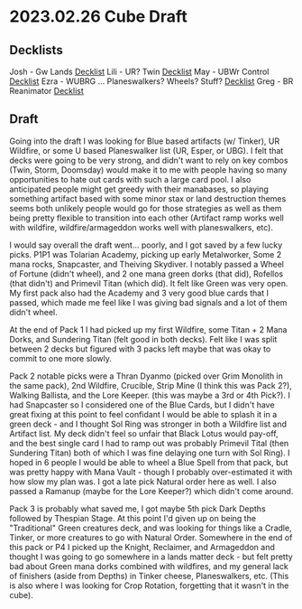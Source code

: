 # 2023.02.26 Cube Draft

## Decklists

Josh - Gw Lands [Decklist](https://www.moxfield.com/decks/bGJUh0rR80G8HBErcY6hEw)
Lili - UR? Twin [Decklist](https://www.moxfield.com/decks/3MJse4tnh0uuoBwyENrCEQ)
May - UBWr Control [Decklist](https://www.moxfield.com/decks/M7C0QAwiS0Caxdm9vKEIHw)
Ezra - WUBRG ... Planeswalkers? Wheels? Stuff? [Decklist](https://www.moxfield.com/decks/fIOjSUy_SE6EvKxQgoOFEQ)
Greg - BR Reanimator [Decklist](https://www.moxfield.com/decks/gLXLuGtLvkOaah4GW0mCMw)

## Draft

Going into the draft I was looking for Blue based artifacts (w/ Tinker), UR Wildfire, or some U based Planeswalker list (UR, Esper, or UBG). I felt that decks were going to be very strong, and didn't want to rely on key combos (Twin, Storm, Doomsday) would make it to me with people having so many opportunities to hate out cards with such a large card pool. I also anticipated people might get greedy with their manabases, so playing something artifact based with some minor stax or land destruction themes seems both unlikely people would go for those strategies as well as them being pretty flexible to transition into each other (Artifact ramp works well with wildfire, wildfire/armageddon works well with planeswalkers, etc).

I would say overall the draft went... poorly, and I got saved by a few lucky picks. P1P1 was Tolarian Academy, picking up early Metalworker, Some 2 mana rocks, Snapcaster, and Theiving Skydiver. I notably passed a Wheel of Fortune (didn't wheel), and 2 one mana green dorks (that did), Rofellos (that didn't) and Primevil Titan (which did). It felt like Green was very open. My first pack also had the Academy and 3 very good blue cards that I passed, which made me feel like I was giving bad signals and a lot of them didn't wheel.

At the end of Pack 1 I had picked up my first Wildfire, some Titan + 2 Mana Dorks, and Sundering Titan (felt good in both decks). Felt like I was split between 2 decks but figured with 3 packs left maybe that was okay to commit to one more slowly.

Pack 2 notable picks were a Thran Dyanmo (picked over Grim Monolith in the same pack), 2nd Wildfire, Crucible, Strip Mine (I think this was Pack 2?), Walking Ballista, and the Lore Keeper. (this was maybe a 3rd or 4th Pick?). I had Snapcaster so I considered one of the Blue Cards, but I didn't have great fixing at this point to feel confidant I would be able to splash it in a green deck - and I thought Sol Ring was stronger in both a Wildfire list and Artifact list. My deck didn't feel so unfair that Black Lotus would pay-off, and the best single card I had to ramp out was probably Primevil Tital (then Sundering Titan) both of which I was fine delaying one turn with Sol Ring). I hoped in 6 people I would be able to wheel a Blue Spell from that pack, but was pretty happy with Mana Vault - though I probably over-estimated it with how slow my plan was. I got a late pick Natural order here as well. I also passed a Ramanup (maybe for the Lore Keeper?) which didn't come around.

Pack 3 is probably what saved me, I got maybe 5th pick Dark Depths followed by Thespian Stage. At this point I'd given up on being the "Traditional" Green creatures deck, and was looking for things like a Cradle, Tinker, or more creatures to go with Natural Order. Somewhere in the end of this pack or P4 I picked up the Knight, Reclaimer, and Armageddon and thought I was going to go somewhere in a lands matter deck - but felt pretty bad about Green mana dorks combined with wildfires, and my general lack of finishers (aside from Depths) in Tinker cheese, Planeswalkers, etc. (This is also where I was looking for Crop Rotation, forgetting that it wasn't in the cube).
